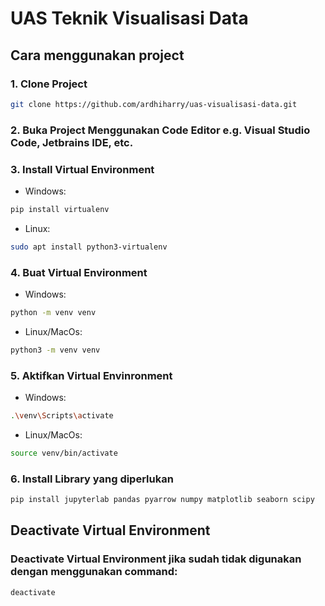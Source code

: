 # UAS Teknik Visualisasi Data

## Cara menggunakan project

### 1. Clone Project

```bash
git clone https://github.com/ardhiharry/uas-visualisasi-data.git
```

### 2. Buka Project Menggunakan Code Editor e.g. Visual Studio Code, Jetbrains IDE, etc.

### 3. Install Virtual Environment

- Windows:

```bash
pip install virtualenv
```

- Linux:

```bash
sudo apt install python3-virtualenv
```

### 4. Buat Virtual Environment

- Windows:

```bash
python -m venv venv
```

- Linux/MacOs:

```bash
python3 -m venv venv
```

### 5. Aktifkan Virtual Envinronment

- Windows:

```bash
.\venv\Scripts\activate
```

- Linux/MacOs:

```bash
source venv/bin/activate
```

### 6. Install Library yang diperlukan

```bash
pip install jupyterlab pandas pyarrow numpy matplotlib seaborn scipy
```

## Deactivate Virtual Environment

### Deactivate Virtual Environment jika sudah tidak digunakan dengan menggunakan command:

```bash
deactivate
```
